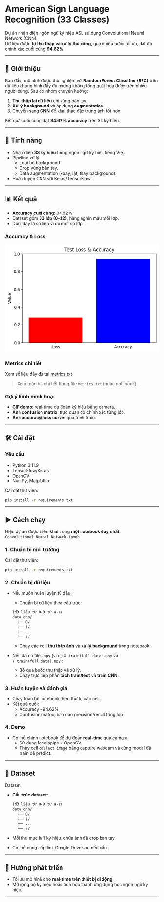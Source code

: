 # American Sign Language Recognition (33 Classes)

Dự án nhận diện ngôn ngữ ký hiệu ASL sử dụng Convolutional Neural Network (CNN).  
Dữ liệu được **tự thu thập và xử lý thủ công**, qua nhiều bước tối ưu, đạt độ chính xác cuối cùng **94.62%**.

---

## 📌 Giới thiệu

Ban đầu, mô hình được thử nghiệm với **Random Forest Classifier (RFC)** trên dữ liệu khung hình đầy đủ nhưng không tổng quát hoá được trên nhiều người dùng. Sau đó nhóm chuyển hướng:

1. **Thu thập lại dữ liệu** chỉ vùng bàn tay.
2. **Xử lý background** và áp dụng **augmentation**.
3. Chuyển sang **CNN** để khai thác đặc trưng ảnh tốt hơn.

Kết quả cuối cùng đạt **94.62% accuracy** trên 33 ký hiệu.

---

## 🚀 Tính năng

- Nhận diện **33 ký hiệu** trong ngôn ngữ ký hiệu tiếng Việt.
- Pipeline xử lý:
  - Loại bỏ background.
  - Crop vùng bàn tay.
  - Data augmentation (xoay, lật, thay background).
- Huấn luyện CNN với Keras/TensorFlow.

---

## 📊 Kết quả

- **Accuracy cuối cùng:** 94.62%
- Dataset gồm **33 lớp (0–32)**, hàng nghìn mẫu mỗi lớp.
- Dưới đây là số liệu ví dụ một số lớp:

### Accuracy & Loss
![Training Curve](results/Test%20loss%20and%20accuracy%20(CNN).png)


### Metrics chi tiết
Xem số liệu đầy đủ tại [metrics.txt](results/metrics.txt)


> Xem toàn bộ chi tiết trong file `metrics.txt` (hoặc notebook).

### Gợi ý hình minh hoạ:
- **GIF demo**: real-time dự đoán ký hiệu bằng camera.
- **Ảnh confusion matrix**: trực quan độ chính xác từng lớp.
- **Ảnh accuracy/loss curve**: quá trình train.

---

## 🛠 Cài đặt

### Yêu cầu
- Python 3.11.9
- TensorFlow/Keras
- OpenCV
- NumPy, Matplotlib

Cài đặt thư viện:
```bash
pip install -r requirements.txt
```

---

## ▶️ Cách chạy

Hiện dự án được triển khai trong **một notebook duy nhất**:  
`Convolutional Neural Network.ipynb`

### 1. Chuẩn bị môi trường
Cài đặt thư viện:
```bash
pip install -r requirements.txt
```

### 2. Chuẩn bị dữ liệu
- Nếu muốn huấn luyện từ đầu:
  - Chuẩn bị dữ liệu theo cấu trúc:
  ```
  (dữ liệu từ 0-9 từ a-z)
  data_cnn/
    ├── 0/
    ├── 1/
    ├── ...
    └── z/
  ```
  - Chạy các cell **thu thập ảnh** và **xử lý background** trong notebook.

- Nếu đã có file `.npy` (ví dụ `X_train(full_data).npy` và `Y_train(full_data).npy`):
  - Bỏ qua bước thu thập và xử lý.
  - Chạy trực tiếp phần **tách train/test** và **train CNN**.

### 3. Huấn luyện và đánh giá
- Chạy toàn bộ notebook theo thứ tự các cell.
- Kết quả cuối:
  - Accuracy ~94.62%
  - Confusion matrix, báo cáo precision/recall từng lớp.

### 4. Demo
- Có thể chỉnh notebook để dự đoán **real-time** qua camera:
  - Sử dụng Mediapipe + OpenCV.
  - Thay cell `collect image` bằng capture webcam và dùng model đã train để predict.

---

## 📂 Dataset

Dataset.

- **Cấu trúc dataset**:
  ```
  (dữ liệu từ 0-9 từ a-z)
  data_cnn/
    ├── 0/
    ├── 1/
    ├── ...
    └── z/
  ```

- Mỗi thư mục là 1 ký hiệu, chứa ảnh đã crop bàn tay.  
- Có thể cung cấp link Google Drive sau nếu cần.

---

## 🔮 Hướng phát triển

- Tối ưu mô hình cho **real-time trên thiết bị di động**.
- Mở rộng bộ ký hiệu hoặc tích hợp thành ứng dụng học ngôn ngữ ký hiệu.

---
